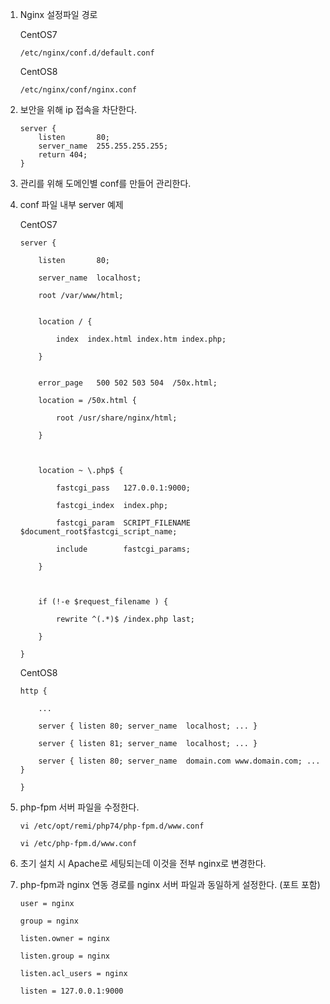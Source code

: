
1. Nginx 설정파일 경로

    CentOS7
    
    `/etc/nginx/conf.d/default.conf`

    CentOS8

    `/etc/nginx/conf/nginx.conf`

2. 보안을 위해 ip 접속을 차단한다.

    ```
    server {
        listen       80;
        server_name  255.255.255.255;
        return 404;
    }
    ```

3. 관리를 위해 도메인별 conf를 만들어 관리한다.

4. conf 파일 내부 server 예제

    CentOS7

    ```
    server { 

        listen       80; 

        server_name  localhost; 

        root /var/www/html;


        location / { 

            index  index.html index.htm index.php; 

        } 


        error_page   500 502 503 504  /50x.html; 

        location = /50x.html { 

            root /usr/share/nginx/html; 

        } 

    

        location ~ \.php$ { 

            fastcgi_pass   127.0.0.1:9000; 

            fastcgi_index  index.php; 

            fastcgi_param  SCRIPT_FILENAME  $document_root$fastcgi_script_name; 

            include        fastcgi_params; 

        } 

    

        if (!-e $request_filename ) { 

            rewrite ^(.*)$ /index.php last; 

        } 

    } 
    ```

    CentOS8

    ```
    http {

        ...

        server { listen 80; server_name  localhost; ... }

        server { listen 81; server_name  localhost; ... }

        server { listen 80; server_name  domain.com www.domain.com; ... }

    }
    ```

5. php-fpm 서버 파일을 수정한다.

    `vi /etc/opt/remi/php74/php-fpm.d/www.conf`

    `vi /etc/php-fpm.d/www.conf`


6. 초기 설치 시 Apache로 세팅되는데 이것을 전부 nginx로 변경한다.


7. php-fpm과 nginx 연동 경로를 nginx 서버 파일과 동일하게 설정한다. (포트 포함)

    ```
    user = nginx

    group = nginx

    listen.owner = nginx

    listen.group = nginx

    listen.acl_users = nginx

    listen = 127.0.0.1:9000
    ```
